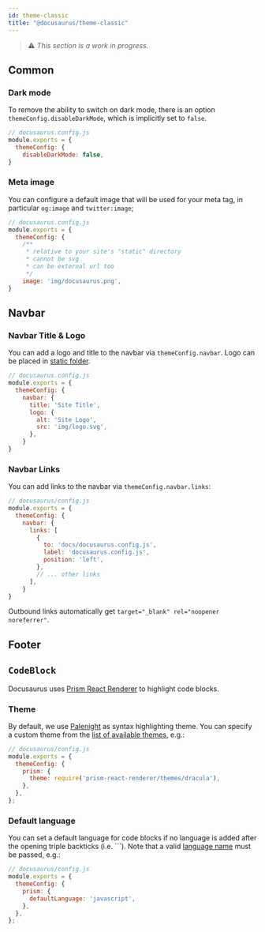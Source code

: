 ```yaml
---
id: theme-classic
title: "@docusaurus/theme-classic"
---
```


> :warning: _This section is a work in progress._

## Common

### Dark mode

To remove the ability to switch on dark mode, there is an option `themeConfig.disableDarkMode`, which is implicitly set to `false`.

```js
// docusaurus.config.js
module.exports = {
  themeConfig: {
    disableDarkMode: false,
}
```

### Meta image

You can configure a default image that will be used for your meta tag, in particular `og:image` and `twitter:image`;

```js
// docusaurus.config.js
module.exports = {
  themeConfig: {
    /**
     * relative to your site's "static" directory
     * cannot be svg
     * can be external url too
     */
    image: 'img/docusaurus.png',
}
```

## Navbar

### Navbar Title & Logo

You can add a logo and title to the navbar via `themeConfig.navbar`. Logo can be placed in [static folder](static-assets.md).

```js
// docusaurus.config.js
module.exports = {
  themeConfig: {
    navbar: {
      title: 'Site Title',
      logo: {
        alt: 'Site Logo',
        src: 'img/logo.svg',
      },
    }
}
```

### Navbar Links

You can add links to the navbar via `themeConfig.navbar.links`:

```js
// docusaurus/config.js
module.exports = {
  themeConfig: {
    navbar: {
      links: [
        {
          to: 'docs/docusaurus.config.js',
          label: 'docusaurus.config.js',
          position: 'left',
        },
        // ... other links
      ],
    }
}
```

Outbound links automatically get `target="_blank" rel="noopener noreferrer"`.

## Footer

## `CodeBlock`

Docusaurus uses [Prism React Renderer](https://github.com/FormidableLabs/prism-react-renderer) to highlight code blocks.

### Theme

By default, we use [Palenight](https://github.com/FormidableLabs/prism-react-renderer/blob/master/src/themes/palenight.js) as syntax highlighting theme. You can specify a custom theme from the [list of available themes](https://github.com/FormidableLabs/prism-react-renderer#theming), e.g.:

```js
// docusaurus/config.js
module.exports = {
  themeConfig: {
    prism: {
      theme: require('prism-react-renderer/themes/dracula'),
    },
  },
};
```

### Default language

You can set a default language for code blocks if no language is added after the opening triple backticks (i.e. ```). Note that a valid [language name](https://prismjs.com/#supported-languages) must be passed, e.g.:

```js
// docusaurus/config.js
module.exports = {
  themeConfig: {
    prism: {
      defaultLanguage: 'javascript',
    },
  },
};
```
